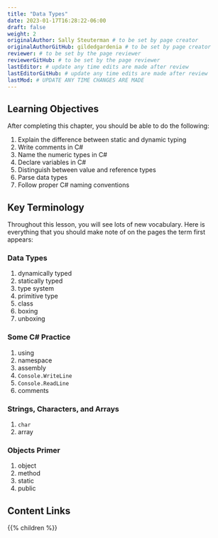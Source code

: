 ```yaml
---
title: "Data Types"
date: 2023-01-17T16:28:22-06:00
draft: false
weight: 2
originalAuthor: Sally Steuterman # to be set by page creator
originalAuthorGitHub: gildedgardenia # to be set by page creator
reviewer: # to be set by the page reviewer
reviewerGitHub: # to be set by the page reviewer
lastEditor: # update any time edits are made after review
lastEditorGitHub: # update any time edits are made after review
lastMod: # UPDATE ANY TIME CHANGES ARE MADE
---
```


## Learning Objectives

After completing this chapter, you should be able to do the following:

1. Explain the difference between static and dynamic typing
1. Write comments in C#
1. Name the numeric types in C#
1. Declare variables in C#
1. Distinguish between value and reference types
1. Parse data types
1. Follow proper C# naming conventions

## Key Terminology

Throughout this lesson, you will see lots of new vocabulary. Here is everything that you should make note of on the pages the term first appears:

### Data Types

1. dynamically typed
1. statically typed
1. type system
1. primitive type
1. class
1. boxing
1. unboxing

### Some C# Practice

1. using 
1. namespace
1. assembly
1. `Console.WriteLine`
1. `Console.ReadLine`
1. comments

### Strings, Characters, and Arrays

1. `char`
1. array

### Objects Primer

1. object
1. method
1. static
1. public

## Content Links

{{% children %}}
